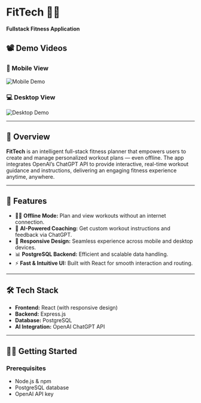 # FitTech 🏋️‍♂️

**Fullstack Fitness Application**

## 📽️ Demo Videos

### 📱 Mobile View

![Mobile Demo](public/assets/gif/mobile.gif)

### 💻 Desktop View

![Desktop Demo](public/assets/gif/desktop.gif)

---

## 🧠 Overview

**FitTech** is an intelligent full-stack fitness planner that empowers users to create and manage personalized workout plans — even offline. The app integrates OpenAI’s ChatGPT API to provide interactive, real-time workout guidance and instructions, delivering an engaging fitness experience anytime, anywhere.

---

## 🚀 Features

- 🧘‍♂️ **Offline Mode:** Plan and view workouts without an internet connection.
- 💬 **AI-Powered Coaching:** Get custom workout instructions and feedback via ChatGPT.
- 📱 **Responsive Design:** Seamless experience across mobile and desktop devices.
- 📊 **PostgreSQL Backend:** Efficient and scalable data handling.
- ⚡ **Fast & Intuitive UI:** Built with React for smooth interaction and routing.

---

## 🛠️ Tech Stack

- **Frontend:** React (with responsive design)
- **Backend:** Express.js
- **Database:** PostgreSQL
- **AI Integration:** OpenAI ChatGPT API

---

## 🧑‍💻 Getting Started

### Prerequisites

- Node.js & npm
- PostgreSQL database
- OpenAI API key
